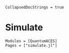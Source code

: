 ```@meta
CollapsedDocStrings = true
```

# Simulate

```@autodocs
Modules = [QuantumACES]
Pages = ["simulate.jl"]
```